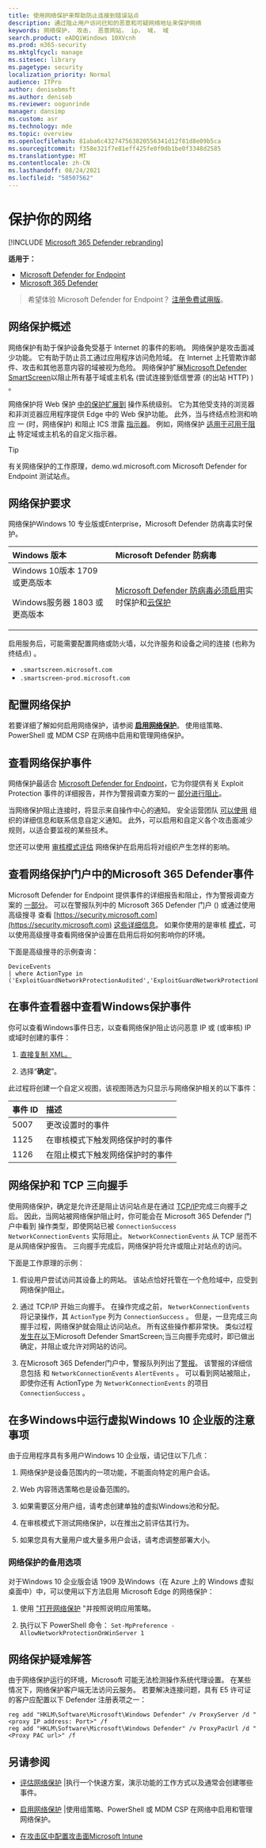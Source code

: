```yaml
---
title: 使用网络保护来帮助防止连接到错误站点
description: 通过阻止用户访问已知的恶意和可疑网络地址来保护网络
keywords: 网络保护， 攻击， 恶意网站， ip， 域， 域
search.product: eADQiWindows 10XVcnh
ms.prod: m365-security
ms.mktglfcycl: manage
ms.sitesec: library
ms.pagetype: security
localization_priority: Normal
audience: ITPro
author: denisebmsft
ms.author: deniseb
ms.reviewer: oogunrinde
manager: dansimp
ms.custom: asr
ms.technology: mde
ms.topic: overview
ms.openlocfilehash: 81aba6c432747563820556341d12f81d8e09b5ca
ms.sourcegitcommit: f358e321f7e81eff425fe0f0db1be0f3348d2585
ms.translationtype: MT
ms.contentlocale: zh-CN
ms.lasthandoff: 08/24/2021
ms.locfileid: "58507562"
---
```

# <a name="protect-your-network"></a>保护你的网络

[!INCLUDE [Microsoft 365 Defender rebranding](../../includes/microsoft-defender.md)]

**适用于：**
- [Microsoft Defender for Endpoint](https://go.microsoft.com/fwlink/p/?linkid=2154037)
- [Microsoft 365 Defender](https://go.microsoft.com/fwlink/?linkid=2118804)

> 希望体验 Microsoft Defender for Endpoint？ [注册免费试用版](https://signup.microsoft.com/create-account/signup?products=7f379fee-c4f9-4278-b0a1-e4c8c2fcdf7e&ru=https://aka.ms/MDEp2OpenTrial?ocid=docs-wdatp-exposedapis-abovefoldlink)。

## <a name="overview-of-network-protection"></a>网络保护概述

网络保护有助于保护设备免受基于 Internet 的事件的影响。 网络保护是攻击面减少功能。 它有助于防止员工通过应用程序访问危险域。 在 Internet 上托管欺诈邮件、攻击和其他恶意内容的域被视为危险。 网络保护扩展[Microsoft Defender SmartScreen](/windows/security/threat-protection/microsoft-defender-smartscreen/microsoft-defender-smartscreen-overview)以阻止所有基于域或主机名 (尝试连接到低信誉源 (的出站 HTTP) ) 。

网络保护将 Web 保护 [中的保护扩展到](web-protection-overview.md) 操作系统级别。 它为其他受支持的浏览器和非浏览器应用程序提供 Edge 中的 Web 保护功能。 此外，当与终结点检测和响应 一 (时，网络保护) 和阻止 ICS 泄露 [指示器](overview-endpoint-detection-response.md)。 例如，网络保护 [适用于可用于阻止](manage-indicators.md) 特定域或主机名的自定义指示器。

> [!TIP]
> 有关网络保护的工作原理，demo.wd.microsoft.com Microsoft Defender [](https://demo.wd.microsoft.com?ocid=cx-wddocs-testground) for Endpoint 测试站点。

## <a name="requirements-for-network-protection"></a>网络保护要求

网络保护Windows 10 专业版或Enterprise，Microsoft Defender 防病毒实时保护。

| Windows 版本 | Microsoft Defender 防病毒 |
|:---|:---|
| Windows 10版本 1709 或更高版本 <p>Windows服务器 1803 或更高版本 | [Microsoft Defender 防病毒必须启用](configure-real-time-protection-microsoft-defender-antivirus.md)实时保护和[云保护](enable-cloud-protection-microsoft-defender-antivirus.md) |

启用服务后，可能需要配置网络或防火墙，以允许服务和设备之间的连接 (也称为终结点) 。  

- `.smartscreen.microsoft.com`
- `.smartscreen-prod.microsoft.com`

## <a name="configuring-network-protection"></a>配置网络保护

若要详细了解如何启用网络保护，请参阅 **[启用网络保护](enable-network-protection.md)**。 使用组策略、PowerShell 或 MDM CSP 在网络中启用和管理网络保护。

## <a name="viewing-network-protection-events"></a>查看网络保护事件

网络保护最适合 [Microsoft Defender for Endpoint](microsoft-defender-endpoint.md)，它为你提供有关 Exploit Protection 事件的详细报告，并作为警报调查方案的一 [部分进行阻止](investigate-alerts.md)。

当网络保护阻止连接时，将显示来自操作中心的通知。 安全运营团队 [可以使用](customize-attack-surface-reduction.md#customize-the-notification) 组织的详细信息和联系信息自定义通知。 此外，可以启用和自定义各个攻击面减少规则，以适合要监视的某些技术。

您还可以使用 [审核模式评估](audit-windows-defender.md) 网络保护在启用后将对组织产生怎样的影响。

## <a name="review-network-protection-events-in-the-microsoft-365-defender-portal"></a>查看网络保护门户中的Microsoft 365 Defender事件

Microsoft Defender for Endpoint 提供事件的详细报告和阻止，作为警报调查方案的 [一部分](investigate-alerts.md)。 可以在警报队列中的 Microsoft 365 Defender 门户 () 或通过使用高级搜寻 查看 [https://security.microsoft.com](https://security.microsoft.com) [这些详细信息](advanced-hunting-overview.md)。 [](review-alerts.md) 如果你使用的是审核 [模式](audit-windows-defender.md)，可以使用高级搜寻查看网络保护设置在启用后将如何影响你的环境。

下面是高级搜寻的示例查询：

```kusto
DeviceEvents
| where ActionType in ('ExploitGuardNetworkProtectionAudited','ExploitGuardNetworkProtectionBlocked')
```

## <a name="review-network-protection-events-in-windows-event-viewer"></a>在事件查看器中查看Windows保护事件

你可以查看Windows事件日志，以查看网络保护阻止访问恶意 IP 或 (或审核) IP 或域时创建的事件：

1. [直接复制 XML。](event-views.md)

2. 选择“**确定**”。

此过程将创建一个自定义视图，该视图筛选为只显示与网络保护相关的以下事件：

| 事件 ID | 描述 |
|:---|:---|
| 5007 | 更改设置时的事件 |
| 1125 | 在审核模式下触发网络保护时的事件 |
| 1126 | 在阻止模式下触发网络保护时的事件 |

## <a name="network-protection-and-the-tcp-three-way-handshake"></a>网络保护和 TCP 三向握手

使用网络保护，确定是允许还是阻止访问站点是在通过 [TCP/IP](/troubleshoot/windows-server/networking/three-way-handshake-via-tcpip)完成三向握手之后。 因此，当网站被网络保护阻止时，你可能会在 Microsoft 365 Defender 门户中看到 操作类型，即使网站已被 `ConnectionSuccess` `NetworkConnectionEvents` 实际阻止。 `NetworkConnectionEvents` 从 TCP 层而不是从网络保护报告。 三向握手完成后，网络保护将允许或阻止对站点的访问。

下面是工作原理的示例：

1. 假设用户尝试访问其设备上的网站。 该站点恰好托管在一个危险域中，应受到网络保护阻止。  

2. 通过 TCP/IP 开始三向握手。 在操作完成之前， `NetworkConnectionEvents` 将记录操作，其 `ActionType` 列为 `ConnectionSuccess` 。 但是，一旦完成三向握手过程，网络保护就会阻止访问站点。 所有这些操作都非常快。 类似过程[发生在以下](/windows/security/threat-protection/microsoft-defender-smartscreen/microsoft-defender-smartscreen-overview)Microsoft Defender SmartScreen;当三向握手完成时，即已做出确定，并阻止或允许对网站的访问。

3. 在Microsoft 365 Defender门户中，警报队列列出了[警报](alerts-queue.md)。 该警报的详细信息包括 和 `NetworkConnectionEvents` `AlertEvents` 。 可以看到网站被阻止，即使你还有 ActionType 为 `NetworkConnectionEvents` 的项目 `ConnectionSuccess` 。

## <a name="considerations-for-windows-virtual-desktop-running-windows-10-enterprise-multi-session"></a>在多Windows中运行虚拟Windows 10 企业版的注意事项

由于应用程序具有多用户Windows 10 企业版，请记住以下几点：

1. 网络保护是设备范围内的一项功能，不能面向特定的用户会话。

2. Web 内容筛选策略也是设备范围的。

3. 如果需要区分用户组，请考虑创建单独的虚拟Windows池和分配。

4. 在审核模式下测试网络保护，以在推出之前评估其行为。 

5. 如果您具有大量用户或大量多用户会话，请考虑调整部署大小。

### <a name="alternative-option-for-network-protection"></a>网络保护的备用选项

对于Windows 10 企业版会话 1909 及Windows（在 Azure 上的 Windows 虚拟桌面中）中，可以使用以下方法启用 Microsoft Edge 的网络保护：

1. 使用 ["打开网络保护](enable-network-protection.md) "并按照说明应用策略。

2. 执行以下 PowerShell 命令： `Set-MpPreference -AllowNetworkProtectionOnWinServer 1`

## <a name="network-protection-troubleshooting"></a>网络保护疑难解答

由于网络保护运行的环境，Microsoft 可能无法检测操作系统代理设置。 在某些情况下，网络保护客户端无法访问云服务。 若要解决连接问题，具有 E5 许可证的客户应配置以下 Defender 注册表项之一：

```console
reg add "HKLM\Software\Microsoft\Windows Defender" /v ProxyServer /d "<proxy IP address: Port>" /f
reg add "HKLM\Software\Microsoft\Windows Defender" /v ProxyPacUrl /d "<Proxy PAC url>" /f

```

## <a name="see-also"></a>另请参阅

- [评估网络保护](evaluate-network-protection.md) |执行一个快速方案，演示功能的工作方式以及通常会创建哪些事件。

- [启用网络保护](enable-network-protection.md) |使用组策略、PowerShell 或 MDM CSP 在网络中启用和管理网络保护。

- [在攻击区中配置攻击面Microsoft Intune](/mem/intune/protect/endpoint-security-asr-policy)